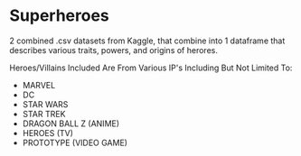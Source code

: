 # Superheroes
 2 combined .csv datasets from Kaggle, that combine into 1 dataframe that describes various traits, powers, and origins of herores.

Heroes/Villains Included Are From Various IP's Including But Not Limited To:
- MARVEL
- DC
- STAR WARS
- STAR TREK
- DRAGON BALL Z (ANIME)
- HEROES (TV)
- PROTOTYPE (VIDEO GAME)

